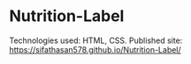# Nutrition-Label
Technologies used: HTML, CSS. Published site: https://sifathasan578.github.io/Nutrition-Label/
